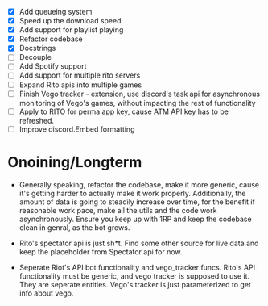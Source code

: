- [x] Add queueing system
- [x] Speed up the download speed
- [x] Add support for playlist playing
- [x] Refactor codebase
- [x] Docstrings
- [ ] Decouple
- [ ] Add Spotify support
- [ ] Add support for multiple rito servers
- [ ] Expand Rito apis into multiple games
- [ ] Finish Vego tracker - extension, use discord's task api for asynchronous monitoring of Vego's games, without impacting the rest of functionality
- [ ] Apply to RITO for perma app key, cause ATM API key has to be refreshed.
- [ ] Improve discord.Embed formatting

# Onoining/Longterm

- Generally speaking, refactor the codebase, make it more generic, cause it's getting harder to actually make it work properly. Additionally, the amount of data is going to steadily increase over time, for the benefit if reasonable work pace, make all the utils and the code work asynchronously. Ensure you keep up with 1RP and keep the codebase clean in genral, as the bot grows. 

- Rito's spectator api is just sh*t. Find some other source for live data and keep the placeholder from Spectator api for now. 

- Seperate Riot's API bot functionality and vego_tracker funcs. Rito's API functionality must be generic, and vego tracker is supposed to use it. They are seperate entities. Vego's tracker is just parameterized to get info about vego. 
